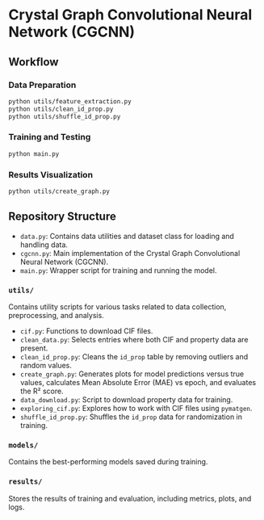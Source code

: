 # Crystal Graph Convolutional Neural Network (CGCNN)

## Workflow

### Data Preparation
```bash
python utils/feature_extraction.py
python utils/clean_id_prop.py
python utils/shuffle_id_prop.py
```

### Training and Testing 
```bash
python main.py
```

### Results Visualization 
```bash
python utils/create_graph.py
```

## Repository Structure

- `data.py`: Contains data utilities and dataset class for loading and handling data.
- `cgcnn.py`: Main implementation of the Crystal Graph Convolutional Neural Network (CGCNN).
- `main.py`: Wrapper script for training and running the model.

### `utils/`
Contains utility scripts for various tasks related to data collection, preprocessing, and analysis.

- `cif.py`: Functions to download CIF files.
- `clean_data.py`: Selects entries where both CIF and property data are present.
- `clean_id_prop.py`: Cleans the `id_prop` table by removing outliers and random values.
- `create_graph.py`: Generates plots for model predictions versus true values, calculates Mean Absolute Error (MAE) vs epoch, and evaluates the R² score.
- `data_download.py`: Script to download property data for training.
- `exploring_cif.py`: Explores how to work with CIF files using `pymatgen`.
- `shuffle_id_prop.py`: Shuffles the `id_prop` data for randomization in training.

### `models/`
Contains the best-performing models saved during training.

### `results/`
Stores the results of training and evaluation, including metrics, plots, and logs.